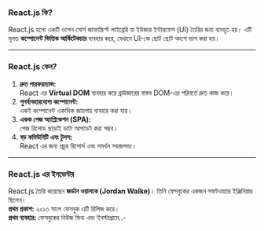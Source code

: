 ### React.js কি?  
React.js হলো একটি ওপেন সোর্স জাভাস্ক্রিপ্ট লাইব্রেরি যা ইউজার ইন্টারফেস (UI) তৈরির জন্য ব্যবহৃত হয়। এটি মূলত **কম্পোনেন্ট ভিত্তিক আর্কিটেকচার** ব্যবহার করে, যেখানে UI-কে ছোট ছোট অংশে ভাগ করা হয়।  

---

### React.js কেন?  
1. **দ্রুত পারফরম্যান্স:**  
   React এর **Virtual DOM** ব্যবহার করে ব্রাউজারের বাস্তব DOM-এর পরিবর্তে দ্রুত কাজ করে।  
2. **পুনর্ব্যবহারযোগ্য কম্পোনেন্ট:**  
   একই কম্পোনেন্ট একাধিক জায়গায় ব্যবহার করা যায়।  
3. **একক পেজ অ্যাপ্লিকেশন (SPA):**  
   পেজ রিলোড ছাড়াই ডাটা আপডেট করা সম্ভব।  
4. **বড় কমিউনিটি এবং টুলস:**  
   React এর জন্য প্রচুর রিসোর্স এবং সমর্থন সহজলভ্য।  

---

### React.js এর ইনভেন্টর  
React.js তৈরি করেছেন **জর্ডান ওয়ালকে (Jordan Walke)**। তিনি ফেসবুকের একজন সফটওয়্যার ইঞ্জিনিয়ার ছিলেন।  
**প্রথম প্রকাশ:** ২০১৩ সালে ফেসবুক এটি রিলিজ করে।  
**প্রথম ব্যবহার:** ফেসবুকের নিউজ ফিড এবং ইনস্টাগ্রামে..- 
